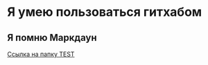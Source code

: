# Я умею пользоваться гитхабом
## Я помню Маркдаун
[Ссылка на папку TEST](https://github.com/WadjetEyeTheSpy/lingdata/tree/main/test)

